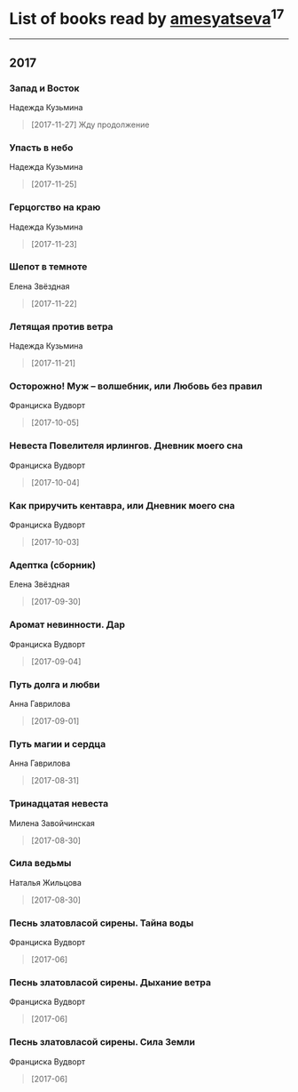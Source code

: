 # List of books read by [amesyatseva](http://vk.com/id3358937)<sup>17</sup>
---

## 2017

### Запад и Восток
Надежда Кузьмина
> [2017-11-27] Жду продолжение


### Упасть в небо
Надежда Кузьмина
> [2017-11-25] 


### Герцогство на краю
Надежда Кузьмина
> [2017-11-23] 


### Шепот в темноте
Елена Звёздная
> [2017-11-22] 


### Летящая против ветра
Надежда Кузьмина
> [2017-11-21] 


### Осторожно! Муж – волшебник, или Любовь без правил
Франциска Вудворт
> [2017-10-05] 


### Невеста Повелителя ирлингов. Дневник моего сна
Франциска Вудворт
> [2017-10-04] 


### Как приручить кентавра, или Дневник моего сна
Франциска Вудворт
> [2017-10-03] 


### Адептка (сборник)
Елена Звёздная
> [2017-09-30] 


### Аромат невинности. Дар
Франциска Вудворт
> [2017-09-04] 


### Путь долга и любви
Анна Гаврилова
> [2017-09-01] 


### Путь магии и сердца
Анна Гаврилова
> [2017-08-31] 


### Тринадцатая невеста
Милена Завойчинская
> [2017-08-30] 


### Сила ведьмы
Наталья Жильцова
> [2017-08-30] 


### Песнь златовласой сирены. Тайна воды
Франциска Вудворт
> [2017-06] 


### Песнь златовласой сирены. Дыхание ветра
Франциска Вудворт
> [2017-06] 


### Песнь златовласой сирены. Сила Земли
Франциска Вудворт
> [2017-06] 



